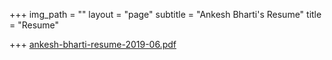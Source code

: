 +++
img_path = ""
layout = "page"
subtitle = "Ankesh Bharti's Resume"
title = "Resume"

+++
[ankesh-bharti-resume-2019-06.pdf](/images/ankesh-bharti-resume-2019-06.pdf "ankesh-bharti-resume-2019-06.pdf")